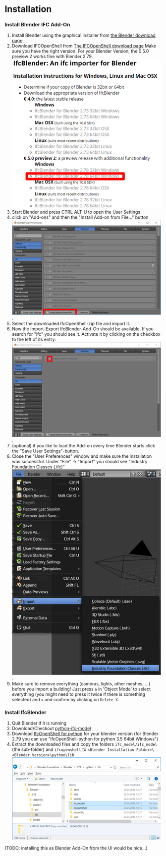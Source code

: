 # Installation
### Install Blender IFC Add-On
1. Install Blender using the graphical installer from [the Blender download page](https://www.blender.org/download/)
1. Download IFCOpenShell from [The IFCOpenShell download page](http://ifcopenshell.org/)
   Make sure you have the right version. For your Blender Version, the 0.5.0 preview 2 works fine with Blender 2.79. ![IFCOpenShell for Blender](images/blender_install_ifc.PNG?raw=true)
1. Start Blender and press CTRL-ALT-U to open the User Settings
1. click on "Add-ons" and then the "Install Add-on from File..." button
   ![install addon](images/blender_install_addon.png?raw=true).
1. Select the downloaded IfcOpenShell-zip file and import it.
1. Now the Import-Export IfcBlender-Add-On should be available. If you search for "ifc" you should see it. Activate it by clicking on the checkbox to the left of its entry:
   ![activate addon](images/blender_activate_addon.png?raw=true).
1. (optional) if you like to load the Add-on every time Blender starts click the "Save User Settings"-button.
1. Close the "User Preferences" window and make sure the installation was successful. Under "File" -> "Import" you should see "Industry Foundation Classes (.ifc)"<br/>
   ![IFC in Blender](images/blender_start_ifc_addon.png?raw=true).
1. Make sure to remove everything (cameras, lights, other meshes, ...)  before you import a building! Just press `a` in 'Object Mode' to select everything (you might need to press it twice if there is something selected) and `x` and confirm by clicking on `Delete X`.

### Install IfcBlender
1. Quit Blender if it is running
1. Download/Checkout [python-ifc-model](https://github.com/brean/python-ifc-model)
1. Download [IfcOpenShell for python](http://www.ifcopenshell.org/python.html) for your blender version (for Blender 2.79 you can use "IfcOpenShell-python for python 3.5 64bit Windows")
1. Extract the downloaded files and copy the folders `ifc_model/ifc_model` (the sub-folder) and `ifcopenshell`  to `<Blender Installation Folder>\<Blender Version>\python\lib`
   ![Python-libs inside Blender](images/ifc_model_path.png?raw=true)

(TODO: installing this as Blender Add-On from the UI would be nice...)
